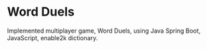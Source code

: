 # Word Duels


Implemented multiplayer game, Word Duels, using Java Spring Boot, JavaScript, enable2k dictionary. 
